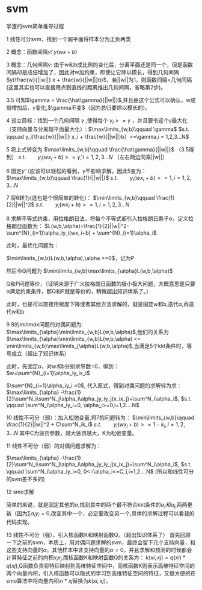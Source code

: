 # svm

学渣的svm简单推导过程

1 线性可分svm，找到一个超平面将样本分为正负两类

2 概念：函数间隔$\hat\gamma$: $y(wx+b)$

3 概念：几何间隔$\gamma$: 由于w和b成比例的变化后，分离平面还是同一个，但是函数间隔却是成倍增加了，因此对w加约束，即使让它除以模长，得到几何间隔 $y(\frac{w}{||w||} x + \frac{w}{||w||}b)$，若||w||为1，则函数间隔=几何间隔    (这里其实也可以直接用点到直线的距离推出几何间隔，省略第2步)。

3.5 可知$\gamma = \frac{\hat\gamma}{||w||}$,并且由这个公式可以确认，w成倍增加后，$\hat\gamma$变化,$\gamma不变$（因为总归要除以模长的)。

4 设立目标：找到一个几何间隔 $\gamma$ ,使得每个 $\gamma_i>= \gamma$ ，并且要令这个$\gamma$最大化（支持向量与分离超平面最大化）:
$\max\limits_{w,b}\qquad \gamma$
$s.t. \qquad y_i(\frac{w}{||w||} x_i + \frac{w}{||w||}b）>=\gamma,i = 1,2,3...N$

5 将上式转变为
$\max\limits_{w,b}\qquad \frac{\hat\gamma}{||w||}$ （3.5得到）
$s.t. \qquad  y_i(wx_i+b)>=\hat\gamma,i = 1,2,3...N$  （左右两边同乘||w||）

6 固定$\hat\gamma$（应该可以轻松的看到，$\hat\gamma$不影响求解，因此5变为：
$\max\limits_{w,b}\qquad \frac{1}{||w||}$ 
$s.t. \qquad  y_i(wx_i+b)>=1,i = 1,2,3...N$ 

7 将6转为(这也是个很简单的转化)：
$\min\limits_{w,b}\qquad \frac{1}{2}||w||^2$ 
$s.t. \qquad  y_i(wx_i+b)>=1,i = 1,2,3...N$ 

8 求解不等式约束，用拉格朗日法，将每个不等式都引入拉格朗日乘子$\alpha$，定义拉格朗日函数为：
$L(w,b,\alpha)=\frac{1}{2}||w||^2-\sum^{N}_{i=1}\alpha_iy_i(wx_i+b) + \sum^{N}_{i=1}\alpha_i$

此时，最优化问题为：

$\min\limits_{w,b}L(w,b,\alpha),\alpha >=0$，记为P

然后令Q问题为
$\min\limits_{w,b}\max\limits_{\alpha}L(w,b,\alpha)$

Q和P问题等价，（证明来源于广义拉格朗日函数的极小极大问题，大概意思是只要$\alpha$满足约束条件，那Q和P就是等价的，稍微超出知识体系了。）

此时，也是可以直接用梯度下降或者其他方法求解的，就是固定w和b,迭代$\alpha$,再迭代w和b

9 8的$min max$问题的对偶问题为:
$\max\limits_{\alpha}\min\limits_{w,b}L(w,b,\alpha)$,他们的关系为
$\max\limits_{\alpha}\min\limits_{w,b}L(w,b,\alpha) <= \min\limits_{w,b}\max\limits_{\alpha}L(w,b,\alpha)$,当满足5个kkt条件时，等号成立（超出了知识体系）

此时，先固定$\alpha$，对$w和b$分别求导数=0，得到：
$w=\sum^{N}_{i=1}\alpha_iy_ix_i$

$\sum^{N}_{i=1}\alpha_iy_i =0$,
代入原式，得到对偶问题的求解转为求：
$\max\limits_{\alpha} -\frac{1}{2}\sum^N_i\sum^N_j\alpha_i\alpha_jy_iy_j(x_ix_j)+\sum^N_i\alpha_i$,
$s.t. \qquad \sum^N_i\alpha_iy_i=0, \alpha_i>=0,i=1,2....N$

10 线性不可分（弱）：加入松弛变量,将7的问题转为：
$\min\limits_{w,b}\qquad \frac{1}{2}||w||^2 + C\sum^N_ik_i$
$s.t. \qquad  y_i(wx_i+b)>=1 - k_i,i = 1,2,3...N$
其中C为惩罚参数，越大惩罚越大，K为松弛变量。

11 线性不可分（弱）的对偶问题求解为：

$\max\limits_{\alpha} -\frac{1}{2}\sum^N_i\sum^N_j\alpha_i\alpha_jy_iy_j(x_ix_j)+\sum^N_i\alpha_i$,
$s.t. \qquad \sum^N_i\alpha_iy_i=0, 0<=\alpha_i<=C_i,i=1,2....N$
(所以和线性可分的svm差不多的)

12 smo求解

简单的来说，就是固定其他的$\alpha$,找到其中的两个最不符合kkt条件的$\alpha_i和\alpha_j$,两两更新（因为$\sum\alpha_iy_i=0$,改变其中一个，必定要改变另一个,具体的求解过程可以看我的代码实现。

13 线性不可分（强），引入核函数K和映射函数Q。（超出知识体系了）
首先回顾一下之前的svm，本质上，用对偶问题求解的svm，最终会留下几个支持向量，和这些支持向量的$\alpha$，其他样本中非支持向量的$\alpha=0$，并且求解和预测的时候都会计算特征之前的内积$x_ix_j$,而核函数K和映射函数Q的关系为：
$k(xi,xj) = q(xi) * q(xj)$,Q函数负责将特征映射到高维特征空间中，而核函数K则表示高维特征空间的两个向量内积，引入核函数可以隐式的学习到高维特征空间的特征，又很方便的在smo算法中将向量内积$xi * xj$替换为$k(xi, xj)$。
